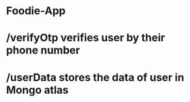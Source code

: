 # Foodie-App
# /verifyOtp verifies user by their phone number 
# /userData stores the data of user in Mongo atlas
